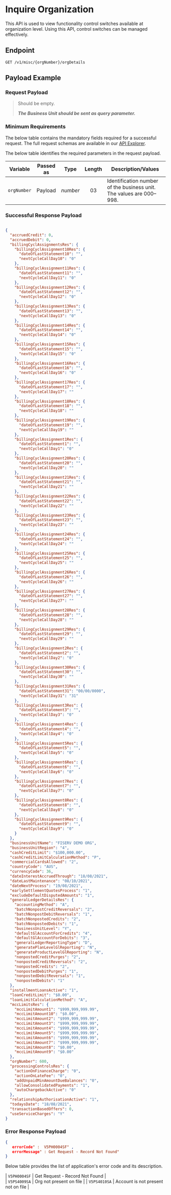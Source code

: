# Inquire Organization

This API is used to view functionality control switches available at organization level. Using this API, control switches can be managed effectively.

## Endpoint

`GET /v1/misc/{orgNumber}/orgDetails`

## Payload Example

### Request Payload

>Should be empty.
>
>***The Business Unit should be sent as query parameter.***

### Minimum Requirements

The below table contains the mandatory fields required for a successful request. The full request schemas are available in our [API Explorer](../api/?type=get&path=/v1/misc/{orgNumber}/orgDetails).

The below table identifies the required parameters in the request payload.

| Variable | Passed as | Type | Length | Description/Values |
| -------- | :-------: | :--: | :------------: | ------------------ |
| `orgNumber` | Payload | *number* | 03 | Identification number of the business unit. The values are 000–998.|

### Successful Response Payload

```json

{
  "accruedCredit": 0,
  "accruedDebit": 0,
  "billingCyclAssignmentsRes": {
    "billingCyclAssignment10Res": {
      "dateOfLastStatement10": "",
      "nextCycleCallDay10": "0"
    },
    "billingCyclAssignment11Res": {
      "dateOfLastStatement11": "",
      "nextCycleCallDay11": "0"
    },
    "billingCyclAssignment12Res": {
      "dateOfLastStatement12": "",
      "nextCycleCallDay12": "0"
    },
    "billingCyclAssignment13Res": {
      "dateOfLastStatement13": "",
      "nextCycleCallDay13": "0"
    },
    "billingCyclAssignment14Res": {
      "dateOfLastStatement14": "",
      "nextCycleCallDay14": "0"
    },
    "billingCyclAssignment15Res": {
      "dateOfLastStatement15": "",
      "nextCycleCallDay15": "0"
    },
    "billingCyclAssignment16Res": {
      "dateOfLastStatement16": "",
      "nextCycleCallDay16": "0"
    },
    "billingCyclAssignment17Res": {
      "dateOfLastStatement17": "",
      "nextCycleCallDay17": ""
    },
    "billingCyclAssignment18Res": {
      "dateOfLastStatement18": "",
      "nextCycleCallDay18": ""
    },
    "billingCyclAssignment19Res": {
      "dateOfLastStatement19": "",
      "nextCycleCallDay19": ""
    },
    "billingCyclAssignment1Res": {
      "dateOfLastStatement1": "",
      "nextCycleCallDay1": "0"
    },
    "billingCyclAssignment20Res": {
      "dateOfLastStatement20": "",
      "nextCycleCallDay20": ""
    },
    "billingCyclAssignment21Res": {
      "dateOfLastStatement21": "",
      "nextCycleCallDay21": ""
    },
    "billingCyclAssignment22Res": {
      "dateOfLastStatement22": "",
      "nextCycleCallDay22": ""
    },
    "billingCyclAssignment23Res": {
      "dateOfLastStatement23": "",
      "nextCycleCallDay23": ""
    },
    "billingCyclAssignment24Res": {
      "dateOfLastStatement24": "",
      "nextCycleCallDay24": ""
    },
    "billingCyclAssignment25Res": {
      "dateOfLastStatement25": "",
      "nextCycleCallDay25": ""
    },
    "billingCyclAssignment26Res": {
      "dateOfLastStatement26": "",
      "nextCycleCallDay26": ""
    },
    "billingCyclAssignment27Res": {
      "dateOfLastStatement27": "",
      "nextCycleCallDay27": ""
    },
    "billingCyclAssignment28Res": {
      "dateOfLastStatement28": "",
      "nextCycleCallDay28": ""
    },
    "billingCyclAssignment29Res": {
      "dateOfLastStatement29": "",
      "nextCycleCallDay29": ""
    },
    "billingCyclAssignment2Res": {
      "dateOfLastStatement2": "",
      "nextCycleCallDay2": "0"
    },
    "billingCyclAssignment30Res": {
      "dateOfLastStatement30": "",
      "nextCycleCallDay30": ""
    },
    "billingCyclAssignment31Res": {
      "dateOfLastStatement31": "00/00/0000",
      "nextCycleCallDay31": "31"
    },
    "billingCyclAssignment3Res": {
      "dateOfLastStatement3": "",
      "nextCycleCallDay3": "0"
    },
    "billingCyclAssignment4Res": {
      "dateOfLastStatement4": "",
      "nextCycleCallDay4": "0"
    },
    "billingCyclAssignment5Res": {
      "dateOfLastStatement5": "",
      "nextCycleCallDay5": "0"
    },
    "billingCyclAssignment6Res": {
      "dateOfLastStatement6": "",
      "nextCycleCallDay6": "0"
    },
    "billingCyclAssignment7Res": {
      "dateOfLastStatement7": "",
      "nextCycleCallDay7": "0"
    },
    "billingCyclAssignment8Res": {
      "dateOfLastStatement8": "",
      "nextCycleCallDay8": "0"
    },
    "billingCyclAssignment9Res": {
      "dateOfLastStatement9": "",
      "nextCycleCallDay9": "0"
    }
  },
  "businessUnitName": "FISERV DEMO ORG",
  "businessUnitRegion": "4",
  "cashCreditLimit": "$100,000.00",
  "cashCreditLimitCalculationMethod": "P",
  "commercialCardsAllowed": "2",
  "countryCode": "AUS",
  "currencyCode": 36,
  "dateInterestAccruedThrough": "18/08/2021",
  "dateLastMaintenance": "08/10/2021",
  "dateNextProcess": "19/08/2021",
  "earlySettlementQuotesProcess": "1",
  "excludeDefaultDisputedAmounts": "1",
  "generalLedgerDetailsRes": {
    "accountingMethod": "A",
    "batchNonpostCreditReversals": "2",
    "batchNonpostDebitReversals": "1",
    "batchNonpostedCredits": "2",
    "batchNonpostedDebits": "1",
    "businessUnitLevel": "Y",
    "defaultGlAccountForCredits": "4",
    "defaultGlAccountForDebits": "3",
    "generalLedgerReportingType": "D",
    "generatePlanLevelGlReporting": "N",
    "generateProductLevelGlReporting": "N",
    "nonpostedCreditPurges": "2",
    "nonpostedCreditReversals": "2",
    "nonpostedCredits": "2",
    "nonpostedDebitPurges": "1",
    "nonpostedDebitReversals": "1",
    "nonpostedDebits": "1"
  },
  "installmentLoansActive": "1",
  "loanCreditLimit": "$0.00",
  "loanLimitCalculationMethod": "A",
  "mccLimitsRes": {
    "mccLimitAmount1": "$999,999,999.99",
    "mccLimitAmount10": "$0.00",
    "mccLimitAmount2": "$999,999,999.99",
    "mccLimitAmount3": "$999,999,999.99",
    "mccLimitAmount4": "$999,999,999.99",
    "mccLimitAmount5": "$999,999,999.99",
    "mccLimitAmount6": "$999,999,999.99",
    "mccLimitAmount7": "$999,999,999.99",
    "mccLimitAmount8": "$0.00",
    "mccLimitAmount9": "$0.00"
  },
  "orgNumber": 600,
  "processingControlsRes": {
    "actionOnFinanceCharge": "0",
    "actionOnLateFee": "0",
    "addUnpaidMinAmountDueBalances": "0",
    "allowConsolidatedPayments": "1",
    "autoChargebackActive": "0"
  },
  "relationshipAuthorisationActive": "1",
  "todaysDate": "18/08/2021",
  "transactionBasedOffers": 0,
  "useServiceCharges": "Y"
}

```

### Error Response Payload

```json
{
   errorCode" :  V5PH0004SF" ,
   errorMessage" : Get Request - Record Not Found"   
}
```
Below table provides the list of application's error code and its description.

| `V5PH0004SF` | Get Request - Record Not Found |  
| `V5PS4009SA` | Org not present on file |
| `V5PS4010SA` | Account is not present not on file | 